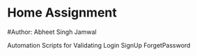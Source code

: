 # Home Assignment 
#Author: Abheet Singh Jamwal

Automation Scripts for Validating 
  Login
  SignUp
  ForgetPassword
  
  
